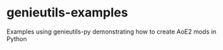 # genieutils-examples

Examples using genieutils-py demonstrating how to create AoE2 mods in Python
